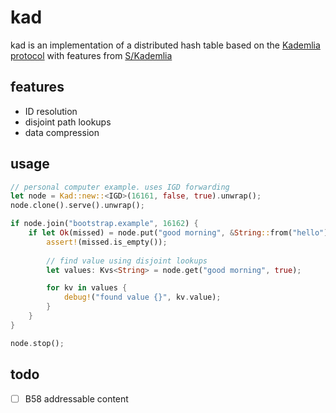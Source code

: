 # kad

kad is an implementation of a distributed hash table based on the [Kademlia protocol](https://pdos.csail.mit.edu/~petar/papers/maymounkov-kademlia-lncs.pdf) with features from [S/Kademlia](https://ieeexplore.ieee.org/document/4447808/) 

## features

- ID resolution
- disjoint path lookups
- data compression

## usage

```rust
// personal computer example. uses IGD forwarding
let node = Kad::new::<IGD>(16161, false, true).unwrap();
node.clone().serve().unwrap();

if node.join("bootstrap.example", 16162) {
    if let Ok(missed) = node.put("good morning", &String::from("hello"), false) {
        assert!(missed.is_empty());
        
        // find value using disjoint lookups
        let values: Kvs<String> = node.get("good morning", true);

        for kv in values {
            debug!("found value {}", kv.value);
        }
    }
}

node.stop();
```

## todo

- [ ] B58 addressable content
